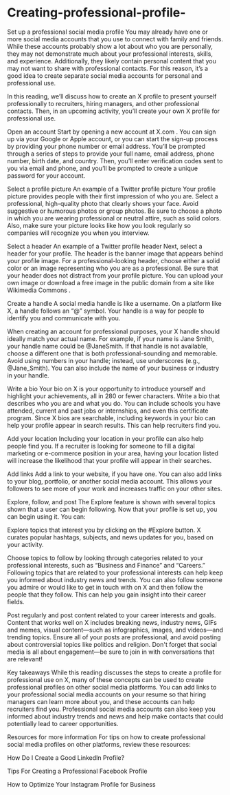 # Creating-professional-profile-
Set up a professional social media profile
You may already have one or more social media accounts that you use to connect with family and friends. While these accounts probably show a lot about who you are personally, they may not demonstrate much about your professional interests, skills, and experience. Additionally, they likely contain personal content that you may not want to share with professional contacts. For this reason, it’s a good idea to create separate social media accounts for personal and professional use. 

In this reading, we’ll discuss how to create an X profile to present yourself professionally to recruiters, hiring managers, and other professional contacts. Then, in an upcoming activity, you’ll create your own X profile for professional use. 

Open an account
Start by opening a new account at 
X.com
. You can sign up via your Google or Apple account, or you can start the sign-up process by providing your phone number or email address. You’ll be prompted through a series of steps to provide your full name, email address, phone number, birth date, and country. Then, you’ll enter verification codes sent to you via email and phone, and you’ll be prompted to create a unique password for your account.

Select a profile picture
An example of a Twitter profile picture
Your profile picture provides people with their first impression of who you are. Select a professional, high-quality photo that clearly shows your face. Avoid suggestive or humorous photos or group photos. Be sure to choose a photo in which you are wearing professional or neutral attire, such as solid colors. Also, make sure your picture looks like how you look regularly so companies will recognize you when you interview. 

Select a header 
An example of a Twitter profile header
Next, select a header for your profile. The header is the banner image that appears behind your profile image. For a professional-looking header, choose either a solid color or an image representing who you are as a professional. Be sure that your header does not distract from your profile picture. You can upload your own image or download a free image in the public domain from a site like 
Wikimedia Commons
.

Create a handle
A social media handle is like a username. On a platform like X, a handle follows an “@” symbol. Your handle is a way for people to identify you and communicate with you.

When creating an account for professional purposes, your X handle should ideally match your actual name. For example, if your name is Jane Smith, your handle name could be @JaneSmith. If that handle is not available, choose a different one that is both professional-sounding and memorable. Avoid using numbers in your handle; instead, use underscores (e.g., @Jane_Smith). You can also include the name of your business or industry in your handle. 

Write a bio
Your bio on X is your opportunity to introduce yourself and highlight your achievements, all in 280 or fewer characters. Write a bio that describes who you are and what you do. You can include schools you have attended, current and past jobs or internships, and even this certificate program. Since X bios are searchable, including keywords in your bio can help your profile appear in search results. This can help recruiters find you. 

Add your location
Including your location in your profile can also help people find you. If a recruiter is looking for someone to fill a digital marketing or e-commerce position in your area, having your location listed will increase the likelihood that your profile will appear in their searches. 

Add links
Add a link to your website, if you have one. You can also add links to your blog, portfolio, or another social media account. This allows your followers to see more of your work and increases traffic on your other sites. 

Explore, follow, and post
The Explore feature is shown with several topics shown that a user can begin following.
Now that your profile is set up, you can begin using it. You can:

Explore topics that interest you by clicking on the #Explore button. X curates popular hashtags, subjects, and news updates for you, based on your activity.

Choose topics to follow by looking through categories related to your professional interests, such as “Business and Finance” and “Careers.” Following topics that are related to your professional interests can help keep you informed about industry news and trends. You can also follow someone you admire or would like to get in touch with on X and then follow the people that they follow. This can help you gain insight into their career fields. 

Post regularly and post content related to your career interests and goals. Content that works well on X includes breaking news, industry news, GIFs and memes, visual content—such as infographics, images, and videos—and trending topics. Ensure all of your posts are professional, and avoid posting about controversial topics like politics and religion. Don't forget that social media is all about engagement—be sure to join in with conversations that are relevant!

Key takeaways
While this reading discusses the steps to create a profile for professional use on X, many of these concepts can be used to create professional profiles on other social media platforms. You can add links to your professional social media accounts on your resume so that hiring managers can learn more about you, and these accounts can help recruiters find you. Professional social media accounts can also keep you informed about industry trends and news and help make contacts that could potentially lead to career opportunities. 

Resources for more information
For tips on how to create professional social media profiles on other platforms, review these resources:

How Do I Create a Good LinkedIn Profile?

Tips For Creating a Professional Facebook Profile

How to Optimize Your Instagram Profile for Business
